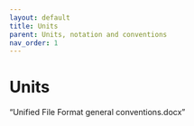 ```yaml
---
layout: default
title: Units
parent: Units, notation and conventions
nav_order: 1
---
```


# Units 

“Unified File Format general conventions.docx”